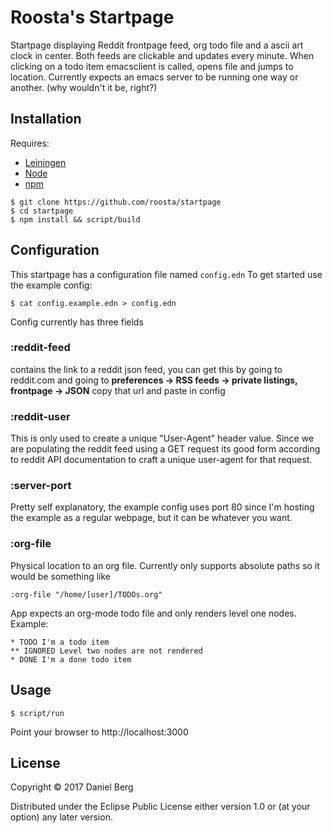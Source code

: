 # Roosta's Startpage

Startpage displaying Reddit frontpage feed, org todo file and a ascii art clock in center.
Both feeds are clickable and updates every minute. When clicking on a todo item emacsclient is called, opens file and jumps to location.
Currently expects an emacs server to be running one way or another. (why wouldn't it be, right?)

## Installation

Requires:
* [Leiningen](https://github.com/technomancy/leiningen)
* [Node](https://nodejs.org/en/)
* [npm](https://www.npmjs.com/)

```shell
$ git clone https://github.com/roosta/startpage
$ cd startpage
$ npm install && script/build
```

## Configuration
This startpage has a configuration file named ```config.edn```
To get started use the example config:
```shell
$ cat config.example.edn > config.edn
```

Config currently has three fields
### :reddit-feed
contains the link to a reddit json feed, you can get this by going to reddit.com and going to **preferences -> RSS feeds -> private listings, frontpage -> JSON** copy that url and paste in config

### :reddit-user
This is only used to create a unique "User-Agent" header value. Since we are
populating the reddit feed using a GET request its good form according to reddit
API documentation to craft a unique user-agent for that request.

### :server-port
Pretty self explanatory, the example config uses port 80 since I'm hosting the
example as a regular webpage, but it can be whatever you want.

### :org-file
Physical location to an org file. Currently only supports absolute paths so it would be something like
```edn
:org-file "/home/[user]/TODOs.org"
```
App expects an org-mode todo file and only renders level one nodes. Example:
```
* TODO I'm a todo item
** IGNORED Level two nodes are not rendered
* DONE I'm a done todo item
```
## Usage

```shell
$ script/run
```

Point your browser to http://localhost:3000

## License

Copyright © 2017 Daniel Berg

Distributed under the Eclipse Public License either version 1.0 or (at
your option) any later version.
